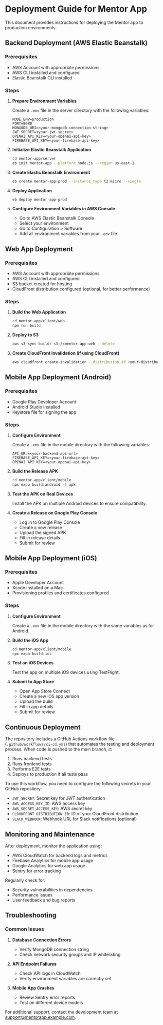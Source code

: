 # Deployment Guide for Mentor App

This document provides instructions for deploying the Mentor app to production environments.

## Backend Deployment (AWS Elastic Beanstalk)

### Prerequisites
- AWS Account with appropriate permissions
- AWS CLI installed and configured
- Elastic Beanstalk CLI installed

### Steps

1. **Prepare Environment Variables**

   Create a `.env` file in the server directory with the following variables:
   ```
   NODE_ENV=production
   PORT=8080
   MONGODB_URI=<your-mongodb-connection-string>
   JWT_SECRET=<your-jwt-secret>
   OPENAI_API_KEY=<your-openai-api-key>
   FIREBASE_API_KEY=<your-firebase-api-key>
   ```

2. **Initialize Elastic Beanstalk Application**

   ```bash
   cd mentor-app/server
   eb init mentor-app --platform node.js --region us-east-1
   ```

3. **Create Elastic Beanstalk Environment**

   ```bash
   eb create mentor-app-prod --instance_type t2.micro --single
   ```

4. **Deploy Application**

   ```bash
   eb deploy mentor-app-prod
   ```

5. **Configure Environment Variables in AWS Console**

   - Go to AWS Elastic Beanstalk Console
   - Select your environment
   - Go to Configuration > Software
   - Add all environment variables from your `.env` file

## Web App Deployment

### Prerequisites
- AWS Account with appropriate permissions
- AWS CLI installed and configured
- S3 bucket created for hosting
- CloudFront distribution configured (optional, for better performance)

### Steps

1. **Build the Web Application**

   ```bash
   cd mentor-app/client/web
   npm run build
   ```

2. **Deploy to S3**

   ```bash
   aws s3 sync build/ s3://mentor-app-web --delete
   ```

3. **Create CloudFront Invalidation (if using CloudFront)**

   ```bash
   aws cloudfront create-invalidation --distribution-id <your-distribution-id> --paths "/*"
   ```

## Mobile App Deployment (Android)

### Prerequisites
- Google Play Developer Account
- Android Studio installed
- Keystore file for signing the app

### Steps

1. **Configure Environment**

   Create a `.env` file in the mobile directory with the following variables:
   ```
   API_URL=<your-backend-api-url>
   FIREBASE_API_KEY=<your-firebase-api-key>
   OPENAI_API_KEY=<your-openai-api-key>
   ```

2. **Build the Release APK**

   ```bash
   cd mentor-app/client/mobile
   npx expo build:android -t apk
   ```

3. **Test the APK on Real Devices**

   Install the APK on multiple Android devices to ensure compatibility.

4. **Create a Release on Google Play Console**

   - Log in to Google Play Console
   - Create a new release
   - Upload the signed APK
   - Fill in release details
   - Submit for review

## Mobile App Deployment (iOS)

### Prerequisites
- Apple Developer Account
- Xcode installed on a Mac
- Provisioning profiles and certificates configured

### Steps

1. **Configure Environment**

   Create a `.env` file in the mobile directory with the same variables as for Android.

2. **Build the iOS App**

   ```bash
   cd mentor-app/client/mobile
   npx expo build:ios
   ```

3. **Test on iOS Devices**

   Test the app on multiple iOS devices using TestFlight.

4. **Submit to App Store**

   - Open App Store Connect
   - Create a new iOS app version
   - Upload the build
   - Fill in app details
   - Submit for review

## Continuous Deployment

The repository includes a GitHub Actions workflow file (`.github/workflows/ci-cd.yml`) that automates the testing and deployment process. When code is pushed to the main branch, it:

1. Runs backend tests
2. Runs frontend tests
3. Performs E2E tests
4. Deploys to production if all tests pass

To use this workflow, you need to configure the following secrets in your GitHub repository:

- `JWT_SECRET`: Secret key for JWT authentication
- `AWS_ACCESS_KEY_ID`: AWS access key
- `AWS_SECRET_ACCESS_KEY`: AWS secret key
- `CLOUDFRONT_DISTRIBUTION_ID`: ID of your CloudFront distribution
- `SLACK_WEBHOOK`: Webhook URL for Slack notifications (optional)

## Monitoring and Maintenance

After deployment, monitor the application using:

- AWS CloudWatch for backend logs and metrics
- Firebase Analytics for mobile app usage
- Google Analytics for web app usage
- Sentry for error tracking

Regularly check for:
- Security vulnerabilities in dependencies
- Performance issues
- User feedback and bug reports

## Troubleshooting

### Common Issues

1. **Database Connection Errors**
   - Verify MongoDB connection string
   - Check network security groups and IP whitelisting

2. **API Endpoint Failures**
   - Check API logs in CloudWatch
   - Verify environment variables are correctly set

3. **Mobile App Crashes**
   - Review Sentry error reports
   - Test on different device models

For additional support, contact the development team at support@mentorapp.example.com.
